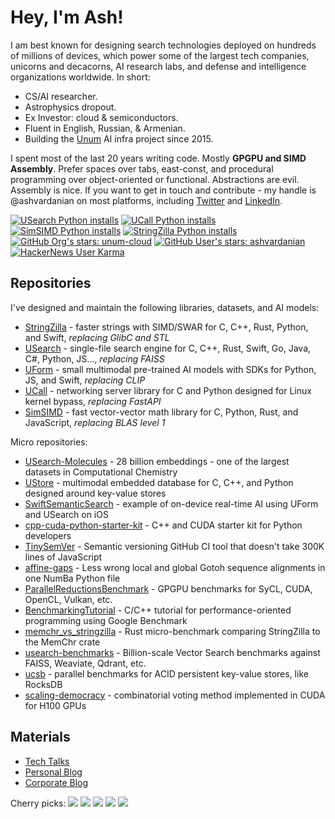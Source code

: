 # Hey, I'm Ash!

I am best known for designing search technologies deployed on hundreds of millions of devices, which power some of the largest tech companies, unicorns and decacorns, AI research labs, and defense and intelligence organizations worldwide.
In short:

- CS/AI researcher.
- Astrophysics dropout.
- Ex Investor: cloud & semiconductors.
- Fluent in English, Russian, & Armenian.
- Building the [Unum](https://unum.cloud) AI infra project since 2015.

I spent most of the last 20 years writing code.
Mostly __GPGPU and SIMD Assembly__.
Prefer spaces over tabs, east-const, and procedural programming over object-oriented or functional.
Abstractions are evil.
Assembly is nice.
If you want to get in touch and contribute - my handle is @ashvardanian on most platforms, including [Twitter](https://twitter.com/ashvardanian) and [LinkedIn](https://linkedin.com/in/ashvardanian).

[![USearch Python installs](https://static.pepy.tech/personalized-badge/usearch?period=total&units=abbreviation&left_color=black&right_color=blue&left_text=USearch%20Python%20installs)](https://github.com/unum-cloud/usearch)
[![UCall Python installs](https://static.pepy.tech/personalized-badge/ucall?period=total&units=abbreviation&left_color=black&right_color=blue&left_text=UCall%20Python%20installs)](https://github.com/unum-cloud/ucall)
[![SimSIMD Python installs](https://static.pepy.tech/personalized-badge/simsimd?period=total&units=abbreviation&left_color=black&right_color=blue&left_text=SimSIMD%20Python%20installs)](https://github.com/ashvardanian/simsimd)
[![StringZilla Python installs](https://static.pepy.tech/personalized-badge/stringzilla?period=total&units=abbreviation&left_color=black&right_color=blue&left_text=StringZilla%20Python%20installs)](https://github.com/ashvardanian/stringzilla)
[![GitHub Org's stars: unum-cloud](https://img.shields.io/github/stars/unum-cloud?style=social&label=Unum%20Stars)](https://github.com/unum-cloud)
[![GitHub User's stars: ashvardanian](https://img.shields.io/github/stars/ashvardanian?style=social&label=Personal%20Stars)](https://github.com/ashvardanian)
[![HackerNews User Karma](https://img.shields.io/hackernews/user-karma/ashvardanian?label=HackerNews)](https://ashvardanian.com/about#hackernews)

## Repositories

I've designed and maintain the following libraries, datasets, and AI models:

- [StringZilla](https://github.com/ashvardanian/StringZilla) - faster strings with SIMD/SWAR for C, C++, Rust, Python, and Swift, _replacing GlibC and STL_
- [USearch](https://github.com/unum-cloud/USearch) - single-file search engine for C, C++, Rust, Swift, Go, Java, C#, Python, JS..., _replacing FAISS_
- [UForm](https://github.com/unum-cloud/UForm) - small multimodal pre-trained AI models with SDKs for Python, JS, and Swift, _replacing CLIP_
- [UCall](https://github.com/unum-cloud/UCall) - networking server library for C and Python designed for Linux kernel bypass, _replacing FastAPI_
- [SimSIMD](https://github.com/ashvardanian/SimSIMD) - fast vector-vector math library for C, Python, Rust, and JavaScript, _replacing BLAS level 1_

Micro repositories:

- [USearch-Molecules](https://github.com/ashvardanian/USearch-Molecules) - 28 billion embeddings - one of the largest datasets in Computational Chemistry
- [UStore](https://github.com/unum-cloud/UStore) - multimodal embedded database for C, C++, and Python designed around key-value stores
- [SwiftSemanticSearch](https://github.com/ashvardanian/SwiftSemanticSearch) - example of on-device real-time AI using UForm and USearch on iOS
- [cpp-cuda-python-starter-kit](https://github.com/ashvardanian/cpp-cuda-python-starter-kit) - C++ and CUDA starter kit for Python developers
- [TinySemVer](https://github.com/ashvardanian/tinysemver) - Semantic versioning GitHub CI tool that doesn't take 300K lines of JavaScript
- [affine-gaps](https://github.com/ashvardanian/affine-gaps) - Less wrong local and global Gotoh sequence alignments in one NumBa Python file
- [ParallelReductionsBenchmark](https://github.com/ashvardanian/ParallelReductionsBenchmark) - GPGPU benchmarks for SyCL, CUDA, OpenCL, Vulkan, etc.
- [BenchmarkingTutorial](https://github.com/ashvardanian/BenchmarkingTutorial) - C/C++ tutorial for performance-oriented programming using Google Benchmark
- [memchr_vs_stringzilla](https://github.com/ashvardanian/memchr_vs_stringzilla) - Rust micro-benchmark comparing StringZilla to the MemChr crate
- [usearch-benchmarks](https://github.com/unum-cloud/usearch-benchmarks) - Billion-scale Vector Search benchmarks against FAISS, Weaviate, Qdrant, etc.
- [ucsb](https://github.com/unum-cloud/ucsb) - parallel benchmarks for ACID persistent key-value stores, like RocksDB
- [scaling-democracy](https://github.com/ashvardanian/scaling-democracy) - combinatorial voting method implemented in CUDA for H100 GPUs

## Materials

- [Tech Talks](https://ashvardanian.com/talks)
- [Personal Blog](https://ashvardanian.com/archives)
- [Corporate Blog](https://www.unum.cloud/blog)

Cherry picks:
[![](https://img.shields.io/youtube/views/ybWeUf_hC7o?label=Designing%20the%20fastest%20ACID%20Key-Value%20Store%2C%202022)](https://www.youtube.com/watch?v=ybWeUf_hC7o&list=PL2kcrNAeGTFzZbccNB3P_xruYPskMmwRT)
[![](https://img.shields.io/youtube/views/AA4RI6o0h1U?label=Dive%20into%20the%20general%20putposes%20GPU%20programming%2C%202019)](https://www.youtube.com/watch?v=AA4RI6o0h1U&list=PL2kcrNAeGTFzZbccNB3P_xruYPskMmwRT)
[![](https://img.shields.io/youtube/views/PQKYc0zK0iU?label=Bird's%20Eye%20View%20of%20Open-Source%20AI%20Infrastructure%2C%202023)](https://www.youtube.com/watch?v=PQKYc0zK0iU&list=PL2kcrNAeGTFzZbccNB3P_xruYPskMmwRT&t=65s)
[![](https://img.shields.io/youtube/views/UMrhB3icP9w?label=Vector%20Search%20and%20Databases%20at%20Scale%2C%202023)](https://www.youtube.com/watch?v=UMrhB3icP9w&list=PL2kcrNAeGTFzZbccNB3P_xruYPskMmwRT&t=65s)
[![](https://img.shields.io/youtube/views/L9ELuU3GeNc?label=Fantastic%20Data%20Science%20Libraries%20and%20Where%20to%20Find%20Them%2C%202023)](https://www.youtube.com/watch?v=L9ELuU3GeNc&list=PL2kcrNAeGTFzZbccNB3P_xruYPskMmwRT)

